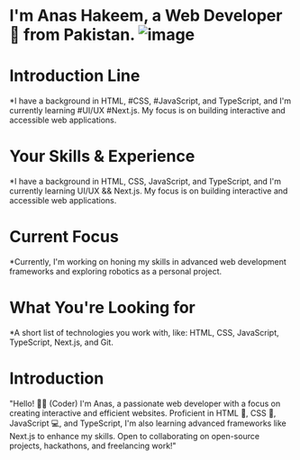 # I'm Anas Hakeem, a Web Developer 🚀 from Pakistan.                     ![image](https://github.com/user-attachments/assets/c40962ff-cdc4-4432-b76c-acaff752e31e)


# Introduction Line

*I have a background in HTML, #CSS, #JavaScript, and TypeScript, and I'm currently learning #UI/UX #Next.js. My focus is on building interactive and accessible web applications.

# Your Skills & Experience

*I have a background in HTML, CSS, JavaScript, and TypeScript, and I'm currently learning UI/UX && Next.js. My focus is on building interactive and accessible web applications.

# Current Focus

*Currently, I'm working on honing my skills in advanced web development frameworks and exploring robotics as a personal project.

# What You're Looking for

*A short list of technologies you work with, like: HTML, CSS, JavaScript, TypeScript, Next.js, and Git.

# Introduction

"Hello! 👨‍💻 (Coder) I'm Anas, a passionate web developer with a focus on creating interactive and efficient websites. Proficient in HTML 📝, CSS 🎨, JavaScript 💻, and TypeScript, I'm also learning advanced frameworks like Next.js to enhance my skills. Open to collaborating on open-source projects, hackathons, and freelancing work!"
